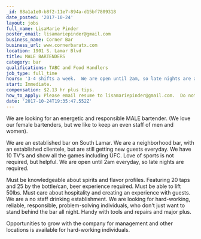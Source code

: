 ```yaml
---
_id: 88a1a1e0-b8f2-11e7-894a-d15bf7809318
date_posted: '2017-10-24'
layout: jobs
full_name: LisaMarie Pinder
poster_email: lisamariepinder@gmail.com
business_name: Corner Bar
business_url: www.cornerbaratx.com
location: 1901 S. Lamar Blvd
title: MALE BARTENDERS
category: bar
qualifications: TABC and Food Handlers
job_type: full_time
hours: '3-4 shifts a week.  We are open until 2am, so late nights are a must.'
start: Immediate.
compensation: $2.13 hr plus tips.
how_to_apply: Please email resume to lisamariepinder@gmail.com.  Do not apply in person.
date: '2017-10-24T19:35:47.552Z'
---
```

We are looking for an energetic and responsible MALE bartender.  (We love our female bartenders, but we like to keep an even staff of men and women).  

We are an established bar on South Lamar.  We are a neighborhood bar, with an established clientele, but are still getting new guests everyday.   We have 10 TV's and show all the games including UFC.  Love of sports is not required, but helpful.  We are open until 2am everyday, so late nights are required.  

Must be knowledgeable about spirits and flavor profiles.  Featuring 20 taps and 25 by the bottle/can, beer experience required.  Must be able to lift 50lbs.  Must care about hospitality and creating an experience with guests. We are a no staff drinking establishment.   We are looking for hard-working, reliable, responsible, problem-solving individuals, who don't just want to stand behind the bar all night.  Handy with tools and repairs and major plus. 

Opportunities to grow with the company for management and other locations is available for hard-working individuals.

